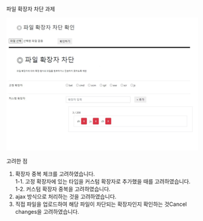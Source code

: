 파일 확장자 차단 과제

<img src='https://github.com/delllay/fileBlock/blob/a813ef3ffe59003f6b2c919ff70c8e1a2a8fbbd3/img.jpg'>

고려한 점

1. 확장자 중복 체크를 고려하였습니다. <br>
  1-1. 고정 확장자에 있는 타입을 커스텀 확장자로 추가했을 때를 고려하였습니다.<br>
 	1-2. 커스텀 확장자 중복을 고려하였습니다.
2. ajax 방식으로 처리하는 것을 고려하였습니다.
3. 직접 파일을 업로드하여 해당 파일이 차단되는 확장자인지 확인하는 것Cancel changes을 고려하였습니다.
